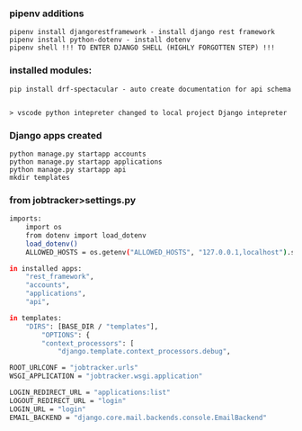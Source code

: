 ### pipenv additions
    pipenv install djangorestframework - install django rest framework
    pipenv install python-dotenv - install dotenv
    pipenv shell !!! TO ENTER DJANGO SHELL (HIGHLY FORGOTTEN STEP) !!!
    
### installed modules:
    pip install drf-spectacular - auto create documentation for api schema
    

    > vscode python intepreter changed to local project Django intepreter

### Django apps created
    python manage.py startapp accounts
    python manage.py startapp applications
    python manage.py startapp api
    mkdir templates

### from jobtracker>settings.py
```bash
imports:
    import os
    from dotenv import load_dotenv
    load_dotenv()
    ALLOWED_HOSTS = os.getenv("ALLOWED_HOSTS", "127.0.0.1,localhost").split(",")

in installed apps: 
    "rest_framework",
    "accounts",
    "applications",
    "api",

in templates:
    "DIRS": [BASE_DIR / "templates"],
        "OPTIONS": {
        "context_processors": [
            "django.template.context_processors.debug",

ROOT_URLCONF = "jobtracker.urls"
WSGI_APPLICATION = "jobtracker.wsgi.application"

LOGIN_REDIRECT_URL = "applications:list"  
LOGOUT_REDIRECT_URL = "login"
LOGIN_URL = "login"
EMAIL_BACKEND = "django.core.mail.backends.console.EmailBackend"
```